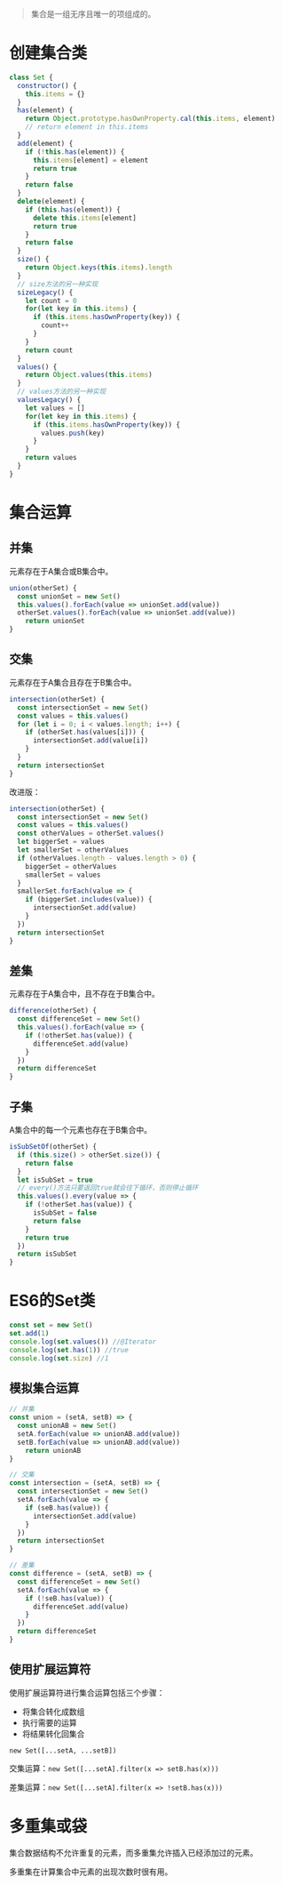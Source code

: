 > 集合是一组无序且唯一的项组成的。

# 创建集合类

```javascript
class Set {
  constructor() {
    this.items = {}
  }
  has(element) {
    return Object.prototype.hasOwnProperty.cal(this.items, element)
    // return element in this.items
  }
  add(element) {
    if (!this.has(element)) {
      this.items[element] = element
      return true
    }
    return false
  }
  delete(element) {
    if (this.has(element)) {
      delete this.items[element]
      return true
    }
    return false
  }
  size() {
    return Object.keys(this.items).length
  }
  // size方法的另一种实现
  sizeLegacy() {
    let count = 0
    for(let key in this.items) {
      if (this.items.hasOwnProperty(key)) {
        count++
      }
    }
    return count
  }
  values() {
    return Object.values(this.items)
  }
  // values方法的另一种实现
  valuesLegacy() {
    let values = []
    for(let key in this.items) {
      if (this.items.hasOwnProperty(key)) {
        values.push(key)
      }
    }
    return values
  }
}
```

# 集合运算

## 并集

元素存在于A集合或B集合中。

```javascript
union(otherSet) {
  const unionSet = new Set()
  this.values().forEach(value => unionSet.add(value))
  otherSet.values().forEach(value => unionSet.add(value))
	return unionSet
}
```

## 交集

元素存在于A集合且存在于B集合中。

```javascript
intersection(otherSet) {
  const intersectionSet = new Set()
  const values = this.values()
  for (let i = 0; i < values.length; i++) {
    if (otherSet.has(values[i])) {
      intersectionSet.add(value[i])
    }
  }
  return intersectionSet
}
```

改进版：

```javascript
intersection(otherSet) {
  const intersectionSet = new Set()
  const values = this.values()
  const otherValues = otherSet.values()
  let biggerSet = values
  let smallerSet = otherValues
  if (otherValues.length - values.length > 0) {
    biggerSet = otherValues
    smallerSet = values
  } 
  smallerSet.forEach(value => {
    if (biggerSet.includes(value)) {
      intersectionSet.add(value)
    }
  })
  return intersectionSet
}
```

## 差集

元素存在于A集合中，且不存在于B集合中。

```javascript
difference(otherSet) {
  const differenceSet = new Set()
  this.values().forEach(value => {
    if (!otherSet.has(value)) {
      differenceSet.add(value)
    }
  })
  return differenceSet
}
```

## 子集

A集合中的每一个元素也存在于B集合中。

```javascript
isSubSetOf(otherSet) {
  if (this.size() > otherSet.size()) {
    return false
  }
  let isSubSet = true
  // every()方法只要返回true就会往下循环，否则停止循环
  this.values().every(value => {
    if (!otherSet.has(value)) {
      isSubSet = false
      return false
    }
    return true
  })
  return isSubSet
}
```

# ES6的Set类

```javascript
const set = new Set()
set.add(1)
console.log(set.values()) //@Iterator
console.log(set.has(1)) //true
console.log(set.size) //1
```

## 模拟集合运算

```javascript
// 并集
const union = (setA, setB) => {
  const unionAB = new Set()
  setA.forEach(value => unionAB.add(value))
  setB.forEach(value => unionAB.add(value))
	return unionAB
}

// 交集
const intersection = (setA, setB) => {
  const intersectionSet = new Set()
  setA.forEach(value => {
    if (seB.has(value)) {
      intersectionSet.add(value)
    }
  })
  return intersectionSet
}

// 差集
const difference = (setA, setB) => {
  const differenceSet = new Set()
  setA.forEach(value => {
    if (!seB.has(value)) {
      differenceSet.add(value)
    }
  })
  return differenceSet
}
```

## 使用扩展运算符

使用扩展运算符进行集合运算包括三个步骤：

- 将集合转化成数组
- 执行需要的运算
- 将结果转化回集合

`new Set([...setA, ...setB])`

交集运算：`new Set([...setA].filter(x => setB.has(x)))`

差集运算：`new Set([...setA].filter(x => !setB.has(x)))`

# 多重集或袋

集合数据结构不允许重复的元素，而多重集允许插入已经添加过的元素。

多重集在计算集合中元素的出现次数时很有用。